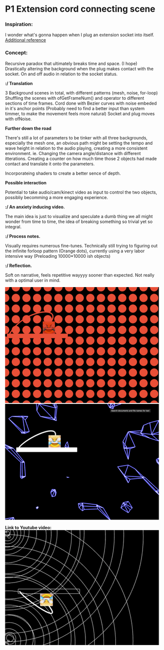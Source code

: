 # P1 Extension cord connecting scene

### Inspiration:

I wonder what's gonna happen when I plug an extension socket into itself.
[Additional reference](https://www.youtube.com/watch?v=nz3lNLybeDo)

### Concept: 

Recursive paradox that ultimately breaks time and space. (I  hope)
Drastically altering the background when the plug makes contact with the socket.
On and off audio in relation to the socket status.

**:/ Translation**

3 Background scenes in total, with different patterns (mesh, noise, for-loop)
Shuffling the scenes with ofGetFrameNum() and operator to different sections of time frames. 
Cord done with Bezier curves with noise embeded in it's anchor points (Probably need to find a better input than system timmer, to make the movement feels more natural)
Socket and plug moves with ofNoise.

**Further down the road**

There's still a lot of parameters to be tinker with all three backgrounds, especially the mesh one, an obvious path might be setting the tempo and wave height in relation to the audio playing, creating a more consistent environment. ie. Changing the camera angle/distance with different itterations. Creating a counter on how much time those 2 objects had made contact and translate it onto the parameters.

Incorporateing shaders to create a better sence of depth.

**Possible interaction**

Potential to take audio/cam/kinect video as input to control the two objects, possibliy becomming a more engaging experience.

**:/ An anxiety inducing video.**

The main idea is just to visualize and speculate a dumb thing we all might wonder from time to time, the idea of breaking something so trivial yet so integral.

**:/ Process notes.**

Visually requires numerous fine-tunes.
Technically still trying to figuring out the infinite forloop pattern (Orange dots), currently using a very labor intensive way (Preloading 10000*10000 ish objects)

**:/ Reflection.**

Soft on narrative, feels repetitive wayyyy sooner than expected.
Not really with a optimal user in mind.








![img](imgs/1.jpg)
![img](imgs/2.jpg)

**Link to Youtube video:**
[![link](imgs/3.jpg)](https://www.youtube.com/watch?v=JYJHQ_nLq5Q)



